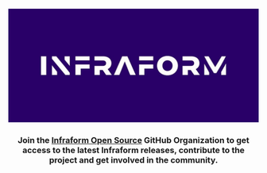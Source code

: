 ![infraform](https://raw.githubusercontent.com/infraform/.github/main/infraform.jpg)

<div align="center">

### Join the [Infraform Open Source](https://github.com/infraform/contribute/issues/new?assignees=&labels=github-invitation&template=invitation.yml&title=Please+invite+me+to+the+community) GitHub Organization to get access to the latest Infraform releases, contribute to the project and get involved in the community.

</div>

